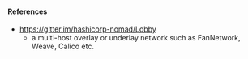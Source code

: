 #### References

- https://gitter.im/hashicorp-nomad/Lobby
  - a multi-host overlay or underlay network such as FanNetwork, Weave, Calico etc.
